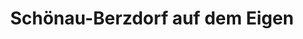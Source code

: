 ---
title: Schönau-Berzdorf auf dem Eigen
url: /schoenau-berzdorf-auf-dem-eigen/
latitude: 51.048
longitude: 14.904
---